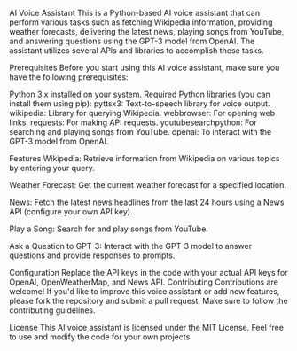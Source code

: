 AI Voice Assistant
This is a Python-based AI voice assistant that can perform various tasks such as fetching Wikipedia information, providing weather forecasts, delivering the latest news, 
playing songs from YouTube, and answering questions using the GPT-3 model from OpenAI. The assistant utilizes several APIs and libraries to accomplish these tasks.

Prerequisites
Before you start using this AI voice assistant, make sure you have the following prerequisites:

Python 3.x installed on your system.
Required Python libraries (you can install them using pip):
pyttsx3: Text-to-speech library for voice output.
wikipedia: Library for querying Wikipedia.
webbrowser: For opening web links.
requests: For making API requests.
youtubesearchpython: For searching and playing songs from YouTube.
openai: To interact with the GPT-3 model from OpenAI.

Features
Wikipedia: Retrieve information from Wikipedia on various topics by entering your query.

Weather Forecast: Get the current weather forecast for a specified location.

News: Fetch the latest news headlines from the last 24 hours using a News API (configure your own API key).

Play a Song: Search for and play songs from YouTube.

Ask a Question to GPT-3: Interact with the GPT-3 model to answer questions and provide responses to prompts.

Configuration
Replace the API keys in the code with your actual API keys for OpenAI, OpenWeatherMap, and News API.
Contributing
Contributions are welcome! If you'd like to improve this voice assistant or add new features, please fork the repository and submit a pull request. Make sure to follow the contributing guidelines.

License
This AI voice assistant is licensed under the MIT License. Feel free to use and modify the code for your own projects.
